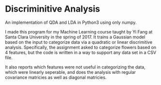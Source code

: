 # Discriminitive Analysis
An implementation of QDA and LDA in Python3 using only numpy.

I made this program for my Machine Learning course taught by Yi Fang at Santa Clara University in the spring of 2017. It trains a Gaussian model based on the input to categorize data via a quadratic or linear discrimitive analysis. Specifically, the assignment asked to categorize flowers based on 4 features, but the code is written in a way to support any data set in a CSV file. 

It also reports which features were not useful in categorizing the data, which were linearly seperable, and does the analysis with regular covariance matricies as well as diagonal matricies. 
